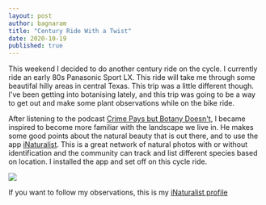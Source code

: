 ```yaml
---
layout: post
author: bagnaram
title: "Century Ride With a Twist"
date: 2020-10-19
published: true
---
```


This weekend I decided to do another century ride on the cycle. I currently ride
an early 80s Panasonic Sport LX. This ride will take me through some beautifal
hilly areas in central Texas. This trip was a little different though. I've been
getting into botanising lately, and this trip was going to be a way to get out
and make some plant observations while on the bike ride. 

After listening to the podcast [Crime Pays but Botany
Doesn't](https://joeblowe.podbean.com/), I became inspired to become more
familiar with the landscape we live in. He makes some good points about the
natural beauty that is out there, and to use the app
[iNaturalist](https://www.inaturalist.org). This is a great network of natural
photos with or without identification and the community can track and list
different species based on location. I installed the app and set off on this
cycle ride.

<img src=https://i.redd.it/nqtrcn9mkrt51.jpg></img>

If you want to follow my observations, this is my [iNaturalist
profile](https://www.inaturalist.org/observations?user_id=mbagnara)


